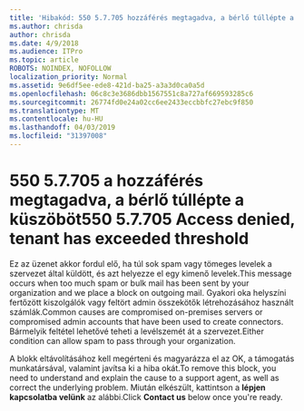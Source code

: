 ```yaml
---
title: 'Hibakód: 550 5.7.705 hozzáférés megtagadva, a bérlő túllépte a küszöböt'
ms.author: chrisda
author: chrisda
ms.date: 4/9/2018
ms.audience: ITPro
ms.topic: article
ROBOTS: NOINDEX, NOFOLLOW
localization_priority: Normal
ms.assetid: 9e6df5ee-ede8-421d-ba25-a3a3d0ca0a5d
ms.openlocfilehash: 06c8c3e3686dbb1567551c8a727af669593285c6
ms.sourcegitcommit: 26774fd0e24a02cc6ee2433eccbbfc27ebc9f850
ms.translationtype: MT
ms.contentlocale: hu-HU
ms.lasthandoff: 04/03/2019
ms.locfileid: "31397008"
---
```

# <a name="550-57705-access-denied-tenant-has-exceeded-threshold"></a><span data-ttu-id="1bc9f-102">550 5.7.705 a hozzáférés megtagadva, a bérlő túllépte a küszöböt</span><span class="sxs-lookup"><span data-stu-id="1bc9f-102">550 5.7.705 Access denied, tenant has exceeded threshold</span></span>

<span data-ttu-id="1bc9f-103">Ez az üzenet akkor fordul elő, ha túl sok spam vagy tömeges levelek a szervezet által küldött, és azt helyezze el egy kimenő levelek.</span><span class="sxs-lookup"><span data-stu-id="1bc9f-103">This message occurs when too much spam or bulk mail has been sent by your organization and we place a block on outgoing mail.</span></span>
<span data-ttu-id="1bc9f-104">Gyakori oka helyszíni fertőzött kiszolgálók vagy feltört admin összekötők létrehozásához használt számlák.</span><span class="sxs-lookup"><span data-stu-id="1bc9f-104">Common causes are compromised on-premises servers or compromised admin accounts that have been used to create connectors.</span></span> <span data-ttu-id="1bc9f-105">Bármelyik feltétel lehetővé teheti a levélszemét át a szervezet.</span><span class="sxs-lookup"><span data-stu-id="1bc9f-105">Either condition can allow spam to pass through your organization.</span></span>

<span data-ttu-id="1bc9f-106">A blokk eltávolításához kell megérteni és magyarázza el az OK, a támogatás munkatársával, valamint javítsa ki a hiba okát.</span><span class="sxs-lookup"><span data-stu-id="1bc9f-106">To remove this block, you need to understand and explain the cause to a support agent, as well as correct the underlying problem.</span></span>
<span data-ttu-id="1bc9f-107">Miután elkészült, kattintson a **lépjen kapcsolatba velünk** az alábbi.</span><span class="sxs-lookup"><span data-stu-id="1bc9f-107">Click **Contact us** below once you're ready.</span></span>

